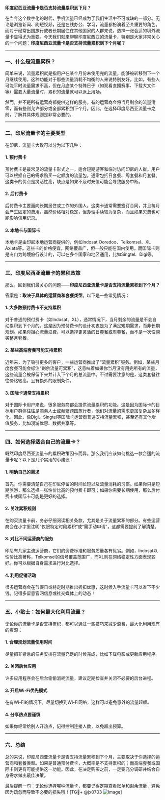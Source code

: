 **印度尼西亚流量卡是否支持流量累积到下月？**

在当今这个数字化的时代，手机流量已经成为了我们生活中不可或缺的一部分。无论是浏览新闻、刷短视频，还是在线办公、学习，流量都扮演着至关重要的角色。而对于经常出国旅行或者长期居住在其他国家的人群来说，选择一张合适的境外流量卡显得尤为重要。今天我们就来聊聊印度尼西亚的流量卡，特别是大家非常关心的一个问题：**印度尼西亚流量卡是否支持流量累积到下个月呢？**

---

### 一、什么是流量累积？

简单来说，流量累积就是指用户在某个月份未使用完的流量，能够被转移到下一个月继续使用。这种功能对于那些流量消耗不均衡的人来说特别友好。比如，有些人可能平时流量需求不高，但在月底某个特殊日子（如观看直播赛事、下载大文件等）需要大量流量时，累积的流量就可以派上用场。

然而，并不是所有运营商都提供这样的服务。有的运营商会将当月剩余的流量清零，而有些则允许部分或全部累积到下个月。因此，在选择印度尼西亚流量卡之前，了解其具体规则是非常必要的。

---

### 二、印尼流量卡的主要类型

在印尼，流量卡大致可以分为以下几种：

#### 1. **预付费卡**
预付费卡是最常见的流量卡形式之一，适合短期游客和临时访问印尼的人群。用户可以根据自己的需求购买一定额度的流量包，通常包括日套餐、周套餐和月套餐。这类卡的优点是灵活性高，缺点是如果不及时充值可能会导致服务中断。

#### 2. **后付费卡**
后付费卡主要面向长期居住或工作的外国人。这类卡通常需要签订合同，并且每月会产生固定的费用。虽然价格相对稳定，但办理手续较为复杂，而且如果欠费也可能影响信用记录。

#### 3. **本地卡与国际卡**
本地卡是由印尼本地运营商提供的，例如Indosat Ooredoo、Telkomsel、XL Axiata等。这些卡的价格便宜，网络覆盖广，但一般只能在国内使用。而国际卡则是专门为跨境旅行设计的，可以在多个国家和地区通用，比如Singtel、Digi等。

---

### 三、印度尼西亚流量卡的累积政策

那么，回到我们最关心的问题——**印度尼西亚流量卡是否支持流量累积到下个月？**

答案是：**取决于具体的运营商和套餐类型**。以下是一些常见情况：

#### 1. **大多数预付费卡不支持累积**
对于普通的预付费卡（如Indosat、XL），通常情况下，当月剩余的流量是不会自动累积到下个月的。这是因为预付费卡的设计初衷是为了满足短期需求，而非长期规划。如果你担心流量浪费，可以选择更灵活的日套餐或周套餐，而不是一次性购买整月套餐。

#### 2. **某些高端套餐可能支持累积**
近年来，为了吸引更多的客户，一些运营商推出了“流量累积”服务。例如，某些月度套餐可能会标注“剩余流量可累积”，这意味着如果你当月没有用完所有的流量，这些流量会被保留下来并计入下个月的总流量中。不过需要注意的是，这类套餐往往价格较高，且有额外的限制条件。

#### 3. **国际卡通常支持累积**
对于国际卡用户来说，很多服务商都会提供流量累积的功能。这是因为国际卡的目标用户群体往往是商务人士或频繁跨国旅行者，他们对流量的需求更加复杂且多样化。因此，像Digi、Singtel等国际卡运营商普遍支持流量累积，甚至还有其他增值服务，比如漫游优惠、数据共享等。

---

### 四、如何选择适合自己的流量卡？

既然印度尼西亚流量卡的累积政策因卡而异，那么我们应该如何挑选一款合适的流量卡呢？以下是几个实用的小建议：

#### 1. **明确自己的需求**
首先，你需要清楚自己在印尼停留的时间长短以及流量消耗的习惯。如果你只是短期旅游，那么选择一张性价比高的预付费卡即可；如果你需要长期使用，那么后付费卡或国际卡可能是更好的选择。

#### 2. **关注累积规则**
在购买流量卡前，务必仔细阅读相关条款，尤其是关于流量累积的部分。有些运营商会在小字里注明“仅限特定时段累积”或“需手动申请”，这都需要提前了解清楚。

#### 3. **对比不同运营商的服务**
印尼有几家主流运营商，它们的资费标准和服务质量各有优劣。例如，Indosat以性价比高著称，Telkomsel的信号覆盖范围广，而XL则在网络稳定性方面表现较好。你可以根据自身需求进行对比选择。

#### 4. **利用促销活动**
很多运营商会在节假日或特定时期推出折扣优惠，这时候入手流量卡可以省下不少钱。记得多留意官网信息或社交媒体上的动态！

---

### 五、小贴士：如何最大化利用流量？

无论你的流量卡是否支持累积，都可以通过一些技巧来减少浪费，最大化利用现有的资源：

#### 1. **合理规划流量使用时间**
尽量把非紧急的任务安排在流量充足的时候完成，比如下载电影或更新应用程序。

#### 2. **关闭后台应用**
许多应用程序会在后台偷偷消耗流量，建议定期检查并关闭不必要的后台进程。

#### 3. **开启Wi-Fi优先模式**
在有Wi-Fi的情况下，尽量切换到Wi-Fi网络，这样可以避免意外的流量超额。

#### 4. **分享热点要谨慎**
如果你经常给别人开热点，记得控制连接人数，以免超出预算。

---

### 六、总结

总的来说，印度尼西亚流量卡是否支持流量累积到下个月，主要取决于你选择的运营商和套餐类型。如果是普通预付费卡，大概率是不支持累积的；而高端套餐或国际卡则更有可能提供这一功能。因此，在决定购买之前，一定要充分调研并结合自身需求做出最佳决策。

最后提醒一句：无论你选择哪种流量卡，都要记得定期查看账单和剩余流量，避免因为疏忽而导致不必要的损失哦！[TG💪+ @jx0703 ![Image](https://github.com/user-attachments/assets/dbca1d08-cadb-493c-b0ec-ad6f7a83f270)]